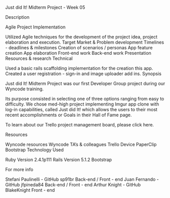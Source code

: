 Just did It! Midterm Project - Week 05

Description

Agile Project Implementation

Utilized Agile techniques for the development of the project idea, project elaboration and execution.
Target Market & Problem development
Timelines - deadlines & milestones
Creation of scenarios / personas
App feature creation
App elaboration
Front-end work
Back-end work
Presentation
Resources & research
Technical

Used a basic rails scaffolding implementation for the creation this app. Created a user registration - sign-in and image uploader add ins.
Synopsis

Just did It! Midterm Project was our first Developer Group project during our Wyncode training.

Its purpose consisted in selecting one of three options ranging from easy to difficulty. We chose med-high project implementing Imgur app clone with log-in capabilities, called Just did It! which allows the users to <create> their most recent accomplishments or Goals in their Hall of Fame <show> page.

To learn about our Trello project management board, please click here.

Resources

Wyncode resources
Wyncode TA’s & colleagues
Trello
Device
PaperClip
Bootstrap
Technology Used

Ruby Version 2.4.1p111 Rails Version 5.1.2 Bootstrap

For more info

Stefani Paulinelli - GitHub sp91br Back-end / Front - end
Juan Fernando - GitHub jfpineda84 Back-end / Front - end
Arthur Knight - GitHub BlakeKnight Front - end
